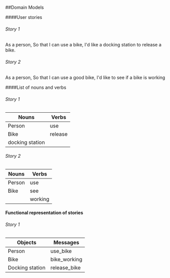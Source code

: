 ##Domain Models

####User stories

###### Story 1
As a person,
So that I can use a bike,
I'd like a docking station to release a bike.

###### Story 2
As a person,
So that I can use a good bike,
I'd like to see if a bike is working

####List of nouns and verbs

###### Story 1
| Nouns | Verbs |
| --- | --- |
| Person | use |
| Bike | release |
| docking station | | 

###### Story 2
| Nouns | Verbs |
| --- | --- |
| Person | use | 
| Bike | see |
| | working |

#### Functional representation of stories

###### Story 1
| Objects | Messages |
| --- | --- |
| Person | use_bike |
| Bike | bike_working |
| Docking station | release_bike |




